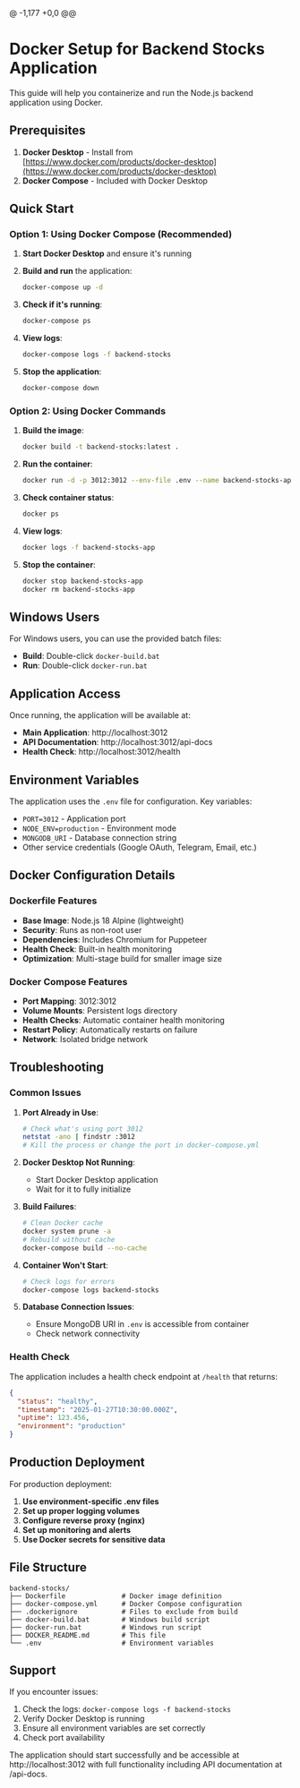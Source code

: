 @ -1,177 +0,0 @@
# Docker Setup for Backend Stocks Application

This guide will help you containerize and run the Node.js backend application using Docker.

## Prerequisites

1. **Docker Desktop** - Install from [https://www.docker.com/products/docker-desktop](https://www.docker.com/products/docker-desktop)
2. **Docker Compose** - Included with Docker Desktop

## Quick Start

### Option 1: Using Docker Compose (Recommended)

1. **Start Docker Desktop** and ensure it's running
2. **Build and run** the application:
   ```bash
   docker-compose up -d
   ```

3. **Check if it's running**:
   ```bash
   docker-compose ps
   ```

4. **View logs**:
   ```bash
   docker-compose logs -f backend-stocks
   ```

5. **Stop the application**:
   ```bash
   docker-compose down
   ```

### Option 2: Using Docker Commands

1. **Build the image**:
   ```bash
   docker build -t backend-stocks:latest .
   ```

2. **Run the container**:
   ```bash
   docker run -d -p 3012:3012 --env-file .env --name backend-stocks-app backend-stocks:latest
   ```

3. **Check container status**:
   ```bash
   docker ps
   ```

4. **View logs**:
   ```bash
   docker logs -f backend-stocks-app
   ```

5. **Stop the container**:
   ```bash
   docker stop backend-stocks-app
   docker rm backend-stocks-app
   ```

## Windows Users

For Windows users, you can use the provided batch files:

- **Build**: Double-click `docker-build.bat`
- **Run**: Double-click `docker-run.bat`

## Application Access

Once running, the application will be available at:
- **Main Application**: http://localhost:3012
- **API Documentation**: http://localhost:3012/api-docs
- **Health Check**: http://localhost:3012/health

## Environment Variables

The application uses the `.env` file for configuration. Key variables:
- `PORT=3012` - Application port
- `NODE_ENV=production` - Environment mode
- `MONGODB_URI` - Database connection string
- Other service credentials (Google OAuth, Telegram, Email, etc.)

## Docker Configuration Details

### Dockerfile Features
- **Base Image**: Node.js 18 Alpine (lightweight)
- **Security**: Runs as non-root user
- **Dependencies**: Includes Chromium for Puppeteer
- **Health Check**: Built-in health monitoring
- **Optimization**: Multi-stage build for smaller image size

### Docker Compose Features
- **Port Mapping**: 3012:3012
- **Volume Mounts**: Persistent logs directory
- **Health Checks**: Automatic container health monitoring
- **Restart Policy**: Automatically restarts on failure
- **Network**: Isolated bridge network

## Troubleshooting

### Common Issues

1. **Port Already in Use**:
   ```bash
   # Check what's using port 3012
   netstat -ano | findstr :3012
   # Kill the process or change the port in docker-compose.yml
   ```

2. **Docker Desktop Not Running**:
   - Start Docker Desktop application
   - Wait for it to fully initialize

3. **Build Failures**:
   ```bash
   # Clean Docker cache
   docker system prune -a
   # Rebuild without cache
   docker-compose build --no-cache
   ```

4. **Container Won't Start**:
   ```bash
   # Check logs for errors
   docker-compose logs backend-stocks
   ```

5. **Database Connection Issues**:
   - Ensure MongoDB URI in `.env` is accessible from container
   - Check network connectivity

### Health Check

The application includes a health check endpoint at `/health` that returns:
```json
{
  "status": "healthy",
  "timestamp": "2025-01-27T10:30:00.000Z",
  "uptime": 123.456,
  "environment": "production"
}
```

## Production Deployment

For production deployment:

1. **Use environment-specific .env files**
2. **Set up proper logging volumes**
3. **Configure reverse proxy (nginx)**
4. **Set up monitoring and alerts**
5. **Use Docker secrets for sensitive data**

## File Structure

```
backend-stocks/
├── Dockerfile              # Docker image definition
├── docker-compose.yml      # Docker Compose configuration
├── .dockerignore           # Files to exclude from build
├── docker-build.bat        # Windows build script
├── docker-run.bat          # Windows run script
├── DOCKER_README.md        # This file
└── .env                    # Environment variables
```

## Support

If you encounter issues:
1. Check the logs: `docker-compose logs -f backend-stocks`
2. Verify Docker Desktop is running
3. Ensure all environment variables are set correctly
4. Check port availability

The application should start successfully and be accessible at http://localhost:3012 with full functionality including API documentation at /api-docs.